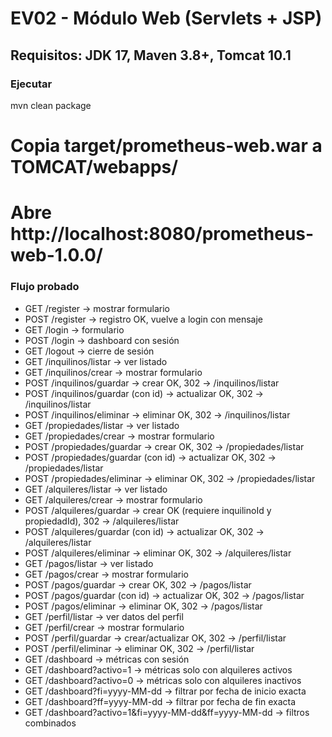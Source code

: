 ﻿# EV02 - Módulo Web (Servlets + JSP)
## Requisitos: JDK 17, Maven 3.8+, Tomcat 10.1
### Ejecutar
mvn clean package
# Copia target/prometheus-web.war a TOMCAT/webapps/
# Abre http://localhost:8080/prometheus-web-1.0.0/
### Flujo probado
- GET /register -> mostrar formulario
- POST /register -> registro OK, vuelve a login con mensaje
- GET /login -> formulario
- POST /login -> dashboard con sesión
- GET /logout -> cierre de sesión
- GET /inquilinos/listar -> ver listado
- GET /inquilinos/crear -> mostrar formulario
- POST /inquilinos/guardar -> crear OK, 302 → /inquilinos/listar
- POST /inquilinos/guardar (con id) -> actualizar OK, 302 → /inquilinos/listar
- POST /inquilinos/eliminar -> eliminar OK, 302 → /inquilinos/listar
- GET /propiedades/listar -> ver listado
- GET /propiedades/crear -> mostrar formulario
- POST /propiedades/guardar -> crear OK, 302 → /propiedades/listar
- POST /propiedades/guardar (con id) -> actualizar OK, 302 → /propiedades/listar
- POST /propiedades/eliminar -> eliminar OK, 302 → /propiedades/listar
- GET /alquileres/listar -> ver listado
- GET /alquileres/crear -> mostrar formulario
- POST /alquileres/guardar -> crear OK (requiere inquilinoId y propiedadId), 302 → /alquileres/listar
- POST /alquileres/guardar (con id) -> actualizar OK, 302 → /alquileres/listar
- POST /alquileres/eliminar -> eliminar OK, 302 → /alquileres/listar
- GET /pagos/listar -> ver listado
- GET /pagos/crear -> mostrar formulario
- POST /pagos/guardar -> crear OK, 302 → /pagos/listar
- POST /pagos/guardar (con id) -> actualizar OK, 302 → /pagos/listar
- POST /pagos/eliminar -> eliminar OK, 302 → /pagos/listar
- GET /perfil/listar -> ver datos del perfil
- GET /perfil/crear -> mostrar formulario
- POST /perfil/guardar -> crear/actualizar OK, 302 → /perfil/listar
- POST /perfil/eliminar -> eliminar OK, 302 → /perfil/listar
- GET /dashboard -> métricas con sesión
- GET /dashboard?activo=1 -> métricas solo con alquileres activos
- GET /dashboard?activo=0 -> métricas solo con alquileres inactivos
- GET /dashboard?fi=yyyy-MM-dd -> filtrar por fecha de inicio exacta
- GET /dashboard?ff=yyyy-MM-dd -> filtrar por fecha de fin exacta
- GET /dashboard?activo=1&fi=yyyy-MM-dd&ff=yyyy-MM-dd -> filtros combinados
